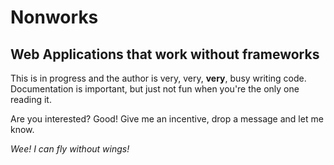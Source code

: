 # Nonworks

## Web Applications that work without frameworks

This is in progress and the author is very, very, **very**, busy writing code. Documentation is important, but just not fun when you're the only one reading it.

Are you interested? Good! Give me an incentive, drop a message and let me know.

*Wee! I can fly without wings!*
